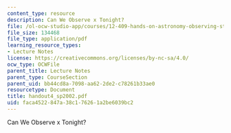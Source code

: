 ```yaml
---
content_type: resource
description: Can We Observe x Tonight?
file: /ol-ocw-studio-app/courses/12-409-hands-on-astronomy-observing-stars-and-planets-spring-2002/faca4522847a38c176261a2be6039bc2_handout4_sp2002.pdf
file_size: 134468
file_type: application/pdf
learning_resource_types:
- Lecture Notes
license: https://creativecommons.org/licenses/by-nc-sa/4.0/
ocw_type: OCWFile
parent_title: Lecture Notes
parent_type: CourseSection
parent_uid: bb44cd8a-7098-aa62-2de2-c78261b33ae0
resourcetype: Document
title: handout4_sp2002.pdf
uid: faca4522-847a-38c1-7626-1a2be6039bc2
---
```

Can We Observe x Tonight?